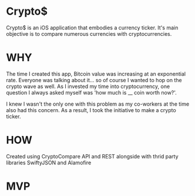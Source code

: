 # Crypto$

Crypto$ is an iOS application that embodies a currency ticker. It's main objective is to 
compare numerous currencies with cryptocurrencies. 


# WHY 

The time I created this app, Bitcoin value was increasing at an exponential rate. 
Everyone was talking about it... so of course I wanted to hop on the crypto wave as well. 
As I invested my time into cryptocurrency, one question I always asked myself was 
'how much is __ coin worth now?'.  

I knew I wasn't the only one with this problem as my co-workers at the time also had this concern.
As a result, I took the initiative to make a crypto ticker. 

# HOW

Created using CryptoCompare API and REST alongside with thrid party libraries SwiftyJSON and Alamofire

# MVP 




